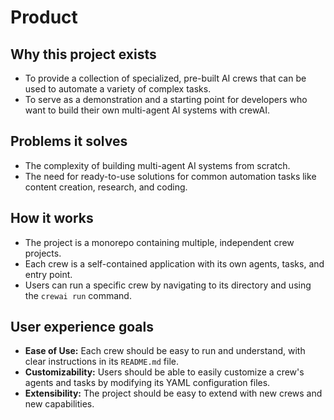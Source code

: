 # Product

## Why this project exists
- To provide a collection of specialized, pre-built AI crews that can be used to automate a variety of complex tasks.
- To serve as a demonstration and a starting point for developers who want to build their own multi-agent AI systems with crewAI.

## Problems it solves
- The complexity of building multi-agent AI systems from scratch.
- The need for ready-to-use solutions for common automation tasks like content creation, research, and coding.

## How it works
- The project is a monorepo containing multiple, independent crew projects.
- Each crew is a self-contained application with its own agents, tasks, and entry point.
- Users can run a specific crew by navigating to its directory and using the `crewai run` command.

## User experience goals
- **Ease of Use:** Each crew should be easy to run and understand, with clear instructions in its `README.md` file.
- **Customizability:** Users should be able to easily customize a crew's agents and tasks by modifying its YAML configuration files.
- **Extensibility:** The project should be easy to extend with new crews and new capabilities.